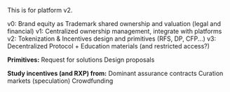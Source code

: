 
This is for platform v2.

v0: Brand equity as Trademark shared ownership and valuation (legal and financial)
v1: Centralized ownership management, integrate with platforms
v2: Tokenization & Incentives design and primitives (RFS, DP, CFP...)
v3: Decentralized Protocol + Education materials (and restricted access?)

**Primitives:**
Request for solutions
Design proposals

**Study incentives (and RXP) from:**
Dominant assurance contracts
Curation markets (speculation)
Crowdfunding

